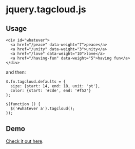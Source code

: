 jquery.tagcloud.js
==================

Usage
-----
    <div id="whatever">
      <a href="/peace" data-weight="7">peace</a>
      <a href="/unity" data-weight="3">unity</a>
      <a href="/love" data-weight="10">love</a>
      <a href="/having-fun" data-weight="5">having fun</a>
    </div>

and then:

    $.fn.tagcloud.defaults = {
      size: {start: 14, end: 18, unit: 'pt'},
      color: {start: '#cde', end: '#f52'}
    };

    $(function () {
      $('#whatever a').tagcloud();
    });

Demo
----
[Check it out here](http://addywaddy.github.com/jquery.tagcloud.js/ "jquery.tagcloud.js Demo").
